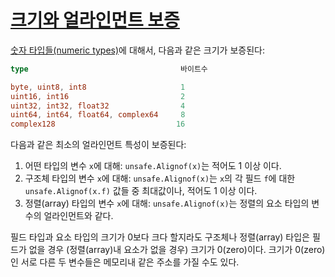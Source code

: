 # [크기와 얼라인먼트 보증](#size-and-alignment-guarantees)

[숫자 타입들(numeric types)](/Types/numeric_types.html)에 대해서, 다음과 같은 크기가 보증된다:

```go
type                                  바이트수

byte, uint8, int8                     1
uint16, int16                         2
uint32, int32, float32                4
uint64, int64, float64, complex64     8
complex128                           16
```

다음과 같은 최소의 얼라인먼트 특성이 보증된다:

  1. 어떤 타입의 변수 `x`에 대해: `unsafe.Alignof(x)`는 적어도 1 이상 이다.
  2. 구조체 타입의 변수 `x`에 대해: `unsafe.Alignof(x)`는 `x`의 각 필드 `f`에 대한 `unsafe.Alignof(x.f)` 값들 중 최대값이나, 적어도 1 이상 이다.
  3. 정렬(array) 타입의 변수 `x`에 대해: `unsafe.Alignof(x)`는 정렬의 요소 타입의 변수의 얼라인먼트와 같다.

필드 타입과 요소 타입의 크기가 0보다 크다 할지라도 구조체나 정렬(array) 타입은 필드가 없을 경우 (정렬(array)내 요소가 없을 경우) 크기가 0(zero)이다. 크기가 0(zero)인 서로 다른 두 변수들은 메모리내 같은 주소를 가질 수도 있다.
